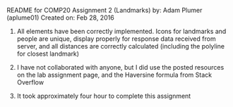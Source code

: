 README for COMP20 Assignment 2 (Landmarks)
by: Adam Plumer (aplume01)
Created on: Feb 28, 2016

1. All elements have been correctly implemented. Icons for landmarks and people are unique, display properly for response data received from server, and all distances are correctly calculated (including the polyline for closest landmark)

2. I have not collaborated with anyone, but I did use the posted resources on the lab assignment page, and the Haversine formula from Stack Overflow

3. It took approximately four hour to complete this assignment